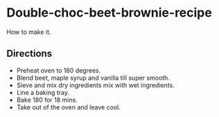 # Double-choc-beet-brownie-recipe
How to make it. 

## Directions 

* Preheat oven to 180 degrees.
* Blend beet, maple syrup and vanilla till super smooth.
* Sieve and mix dry ingredients mix with wet ingredients.
* Line a baking tray.
* Bake 180 for 18 mins.
* Take out of the oven and leave cool.